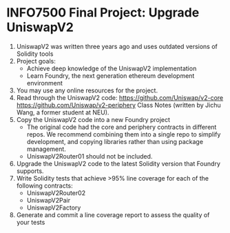 
# INFO7500 Final Project: Upgrade UniswapV2

1. UniswapV2 was written three years ago and uses outdated versions of Solidity tools
2. Project goals:
   - Achieve deep knowledge of the UniswapV2 implementation
   - Learn Foundry, the next generation ethereum development environment
3. You may use any online resources for the project.
4. Read through the UniswapV2 code:
   https://github.com/Uniswap/v2-core
   https://github.com/Uniswap/v2-periphery
   Class Notes (written by Jichu Wang, a former student at NEU).
5. Copy the UniswapV2 code into a new Foundry project
   - The original code had the core and periphery contracts in different repos. We recommend combining them into a single repo to simplify development, and copying libraries rather than using package management.
   - UniswapV2Router01 should not be included.
6. Upgrade the UniswapV2 code to the latest Solidity version that Foundry supports.
7. Write Solidity tests that achieve >95% line coverage for each of the following contracts:
   - UniswapV2Router02
   - UniswapV2Pair
   - UniswapV2Factory
8. Generate and commit a line coverage report to assess the quality of your tests
